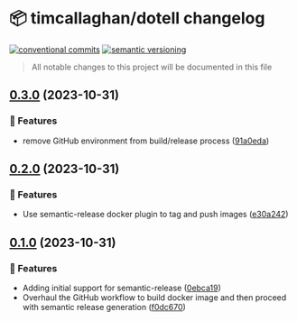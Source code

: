 # 📦 timcallaghan/dotell changelog

[![conventional commits](https://img.shields.io/badge/conventional%20commits-1.0.0-yellow.svg)](https://conventionalcommits.org)
[![semantic versioning](https://img.shields.io/badge/semantic%20versioning-2.0.0-green.svg)](https://semver.org)

> All notable changes to this project will be documented in this file

## [0.3.0](https://github.com/timcallaghan/dotell/compare/v0.2.0...v0.3.0) (2023-10-31)


### 🍕 Features

* remove GitHub environment from build/release process ([91a0eda](https://github.com/timcallaghan/dotell/commit/91a0eda619108e71873f7f7ad79525865eed7421))

## [0.2.0](https://github.com/timcallaghan/dotell/compare/v0.1.0...v0.2.0) (2023-10-31)


### 🍕 Features

* Use semantic-release docker plugin to tag and push images ([e30a242](https://github.com/timcallaghan/dotell/commit/e30a242d09b0f631cca0f427c933411e67112734))

## [0.1.0](https://github.com/timcallaghan/dotell/compare/v0.0.1...v0.1.0) (2023-10-31)


### 🍕 Features

* Adding initial support for semantic-release ([0ebca19](https://github.com/timcallaghan/dotell/commit/0ebca19439231f3f63bd23e99cea6e1d026c60d0))
* Overhaul the GitHub workflow to build docker image and then proceed with semantic release generation ([f0dc670](https://github.com/timcallaghan/dotell/commit/f0dc6705d0a9535f1b7f3c5733ac091b00ebf6ae))
